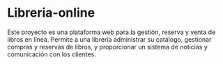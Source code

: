 # Libreria-online
Este proyecto es una plataforma web para la gestión, reserva y venta de libros en línea. Permite a una librería administrar su catálogo, gestionar compras y reservas de libros, y proporcionar un sistema de noticias y comunicación con los clientes.
